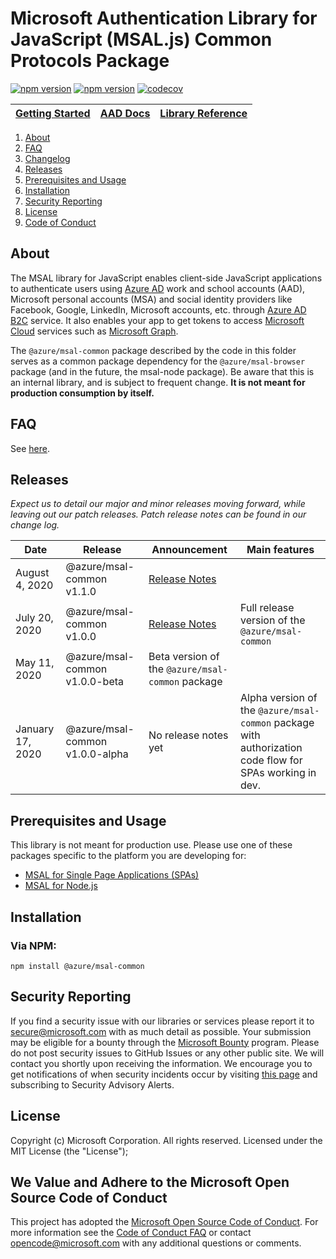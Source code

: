 # Microsoft Authentication Library for JavaScript (MSAL.js) Common Protocols Package

[![npm version](https://img.shields.io/npm/v/@azure/msal-common.svg?style=flat)](https://www.npmjs.com/package/@azure/msal-common/)
[![npm version](https://img.shields.io/npm/dm/@azure/msal-common.svg)](https://nodei.co/npm/@azure/msal-common/)
[![codecov](https://codecov.io/gh/AzureAD/microsoft-authentication-library-for-js/branch/dev/graph/badge.svg?flag=msal-common)](https://codecov.io/gh/AzureAD/microsoft-authentication-library-for-js)

| <a href="https://docs.microsoft.com/azure/active-directory/develop/guidedsetups/active-directory-javascriptspa" target="_blank">Getting Started</a> | <a href="https://aka.ms/aaddevv2" target="_blank">AAD Docs</a> | <a href="https://azuread.github.io/microsoft-authentication-library-for-js/ref/modules/_azure_msal_common.html" target="_blank">Library Reference</a> |
| --- | --- | --- |

1. [About](#about)
2. [FAQ](https://github.com/AzureAD/microsoft-authentication-library-for-js/blob/dev/lib/msal-common/FAQ.md)
1. [Changelog](https://github.com/AzureAD/microsoft-authentication-library-for-js/blob/dev/lib/msal-common/CHANGELOG.md)
1. [Releases](#releases)
1. [Prerequisites and Usage](#prerequisites-and-usage)
1. [Installation](#installation)
1. [Security Reporting](#security-reporting)
1. [License](#license)
1. [Code of Conduct](#we-value-and-adhere-to-the-microsoft-open-source-code-of-conduct)

## About

The MSAL library for JavaScript enables client-side JavaScript applications to authenticate users using [Azure AD](https://docs.microsoft.com/en-us/azure/active-directory/develop/v2-overview) work and school accounts (AAD), Microsoft personal accounts (MSA) and social identity providers like Facebook, Google, LinkedIn, Microsoft accounts, etc. through [Azure AD B2C](https://docs.microsoft.com/en-us/azure/active-directory-b2c/active-directory-b2c-overview#identity-providers) service. It also enables your app to get tokens to access [Microsoft Cloud](https://www.microsoft.com/enterprise) services such as [Microsoft Graph](https://graph.microsoft.io). 

The `@azure/msal-common` package described by the code in this folder serves as a common package dependency for the `@azure/msal-browser` package (and in the future, the msal-node package). Be aware that this is an internal library, and is subject to frequent change. **It is not meant for production consumption by itself.**

## FAQ

See [here](https://github.com/AzureAD/microsoft-authentication-library-for-js/blob/dev/lib/msal-common/FAQ.md).

## Releases

*Expect us to detail our major and minor releases moving forward, while leaving out our patch releases.  Patch release notes can be found in our change log.*

| Date | Release | Announcement | Main features |
| ------| ------- | ---------| --------- |
| August 4, 2020 | @azure/msal-common v1.1.0 | [Release Notes](https://https://github.com/AzureAD/microsoft-authentication-library-for-js/releases/tag/msal-common-v1.1.0)
| July 20, 2020 | @azure/msal-common v1.0.0 | [Release Notes](https://github.com/AzureAD/microsoft-authentication-library-for-js/releases/tag/msal-common-v1.0.0) | Full release version of the `@azure/msal-common` |
| May 11, 2020 | @azure/msal-common v1.0.0-beta | Beta version of the `@azure/msal-common` package |
| January 17, 2020 | @azure/msal-common v1.0.0-alpha | No release notes yet | Alpha version of the `@azure/msal-common` package with authorization code flow for SPAs working in dev. |

## Prerequisites and Usage
This library is not meant for production use. Please use one of these packages specific to the platform you are developing for:

- [MSAL for Single Page Applications (SPAs)](https://github.com/AzureAD/microsoft-authentication-library-for-js/tree/dev/lib/msal-browser)
- [MSAL for Node.js](https://github.com/AzureAD/microsoft-authentication-library-for-js/tree/dev/lib/msal-node)

## Installation
### Via NPM:

    npm install @azure/msal-common

## Security Reporting

If you find a security issue with our libraries or services please report it to [secure@microsoft.com](mailto:secure@microsoft.com) with as much detail as possible. Your submission may be eligible for a bounty through the [Microsoft Bounty](http://aka.ms/bugbounty) program. Please do not post security issues to GitHub Issues or any other public site. We will contact you shortly upon receiving the information. We encourage you to get notifications of when security incidents occur by visiting [this page](https://technet.microsoft.com/en-us/security/dd252948) and subscribing to Security Advisory Alerts.

## License

Copyright (c) Microsoft Corporation.  All rights reserved. Licensed under the MIT License (the "License");

## We Value and Adhere to the Microsoft Open Source Code of Conduct

This project has adopted the [Microsoft Open Source Code of Conduct](https://opensource.microsoft.com/codeofconduct/). For more information see the [Code of Conduct FAQ](https://opensource.microsoft.com/codeofconduct/faq/) or contact [opencode@microsoft.com](mailto:opencode@microsoft.com) with any additional questions or comments.
